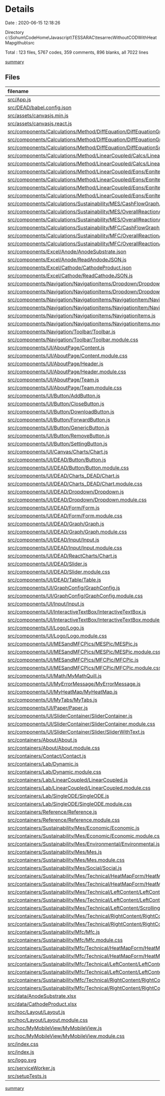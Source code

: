 # Details

Date : 2020-06-15 12:18:26

Directory c:\Sohum\CodeHome\Javascript\TESSARAC\tesarrecWithoutCODWithHeatMapgithub\src

Total : 123 files,  5767 codes, 359 comments, 896 blanks, all 7022 lines

[summary](results.md)

## Files
| filename | language | code | comment | blank | total |
| :--- | :--- | ---: | ---: | ---: | ---: |
| [src/App.js](/src/App.js) | JavaScript | 37 | 0 | 7 | 44 |
| [src/DEAD/babel.config.json](/src/DEAD/babel.config.json) | JSON | 4 | 0 | 3 | 7 |
| [src/assets/canvasjs.min.js](/src/assets/canvasjs.min.js) | JavaScript | 900 | 11 | 0 | 911 |
| [src/assets/canvasjs.react.js](/src/assets/canvasjs.react.js) | JavaScript | 39 | 5 | 4 | 48 |
| [src/components/Calculations/Method/DiffEquation/DiffEquationGrapher.js](/src/components/Calculations/Method/DiffEquation/DiffEquationGrapher.js) | JavaScript | 48 | 9 | 18 | 75 |
| [src/components/Calculations/Method/DiffEquation/DiffEquationGrapher.test.js](/src/components/Calculations/Method/DiffEquation/DiffEquationGrapher.test.js) | JavaScript | 34 | 4 | 11 | 49 |
| [src/components/Calculations/Method/DiffEquation/DiffEquationSolver.js](/src/components/Calculations/Method/DiffEquation/DiffEquationSolver.js) | JavaScript | 53 | 6 | 19 | 78 |
| [src/components/Calculations/Method/LinearCoupled/Calcs/LinearCoupledDiffEqns.js](/src/components/Calculations/Method/LinearCoupled/Calcs/LinearCoupledDiffEqns.js) | JavaScript | 155 | 59 | 50 | 264 |
| [src/components/Calculations/Method/LinearCoupled/Calcs/LinearCoupledDiffEqns.test.js](/src/components/Calculations/Method/LinearCoupled/Calcs/LinearCoupledDiffEqns.test.js) | JavaScript | 28 | 4 | 10 | 42 |
| [src/components/Calculations/Method/LinearCoupled/Eqns/EqnItem.js](/src/components/Calculations/Method/LinearCoupled/Eqns/EqnItem.js) | JavaScript | 28 | 0 | 4 | 32 |
| [src/components/Calculations/Method/LinearCoupled/Eqns/EqnItem.module.css](/src/components/Calculations/Method/LinearCoupled/Eqns/EqnItem.module.css) | CSS | 13 | 0 | 3 | 16 |
| [src/components/Calculations/Method/LinearCoupled/Eqns/EqnItems.js](/src/components/Calculations/Method/LinearCoupled/Eqns/EqnItems.js) | JavaScript | 35 | 0 | 5 | 40 |
| [src/components/Calculations/Method/LinearCoupled/Eqns/EqnItems.test.js](/src/components/Calculations/Method/LinearCoupled/Eqns/EqnItems.test.js) | JavaScript | 46 | 4 | 10 | 60 |
| [src/components/Calculations/Sustainability/MES/CashFlowGraph.js](/src/components/Calculations/Sustainability/MES/CashFlowGraph.js) | JavaScript | 54 | 34 | 9 | 97 |
| [src/components/Calculations/Sustainability/MES/OverallReactionAnodeCathodeHeatMapMES.js](/src/components/Calculations/Sustainability/MES/OverallReactionAnodeCathodeHeatMapMES.js) | JavaScript | 233 | 10 | 56 | 299 |
| [src/components/Calculations/Sustainability/MES/OverallReactionAnodeCathodeMES.module.css](/src/components/Calculations/Sustainability/MES/OverallReactionAnodeCathodeMES.module.css) | CSS | 9 | 0 | 3 | 12 |
| [src/components/Calculations/Sustainability/MFC/CashFlowGraph.js](/src/components/Calculations/Sustainability/MFC/CashFlowGraph.js) | JavaScript | 39 | 6 | 8 | 53 |
| [src/components/Calculations/Sustainability/MFC/OverallReactionAnodeCathodeHeatMapMFC.js](/src/components/Calculations/Sustainability/MFC/OverallReactionAnodeCathodeHeatMapMFC.js) | JavaScript | 159 | 9 | 36 | 204 |
| [src/components/Calculations/Sustainability/MFC/OverallReactionAnodeCathodeMFC.module.css](/src/components/Calculations/Sustainability/MFC/OverallReactionAnodeCathodeMFC.module.css) | CSS | 10 | 0 | 3 | 13 |
| [src/components/Excel/Anode/AnodeSubstrate.json](/src/components/Excel/Anode/AnodeSubstrate.json) | JSON | 74 | 0 | 0 | 74 |
| [src/components/Excel/Anode/ReadAndodeJSON.js](/src/components/Excel/Anode/ReadAndodeJSON.js) | JavaScript | 13 | 0 | 14 | 27 |
| [src/components/Excel/Cathode/CathodeProduct.json](/src/components/Excel/Cathode/CathodeProduct.json) | JSON | 52 | 0 | 0 | 52 |
| [src/components/Excel/Cathode/ReadCathodeJSON.js](/src/components/Excel/Cathode/ReadCathodeJSON.js) | JavaScript | 13 | 0 | 12 | 25 |
| [src/components/Navigation/NavigationItems/Dropdown/Dropdown.js](/src/components/Navigation/NavigationItems/Dropdown/Dropdown.js) | JavaScript | 12 | 0 | 8 | 20 |
| [src/components/Navigation/NavigationItems/Dropdown/Dropdown.module.css](/src/components/Navigation/NavigationItems/Dropdown/Dropdown.module.css) | CSS | 41 | 0 | 7 | 48 |
| [src/components/Navigation/NavigationItems/NavigationItem/NavigationItem.js](/src/components/Navigation/NavigationItems/NavigationItem/NavigationItem.js) | JavaScript | 11 | 0 | 6 | 17 |
| [src/components/Navigation/NavigationItems/NavigationItem/NavigationItem.module.css](/src/components/Navigation/NavigationItems/NavigationItem/NavigationItem.module.css) | CSS | 38 | 0 | 17 | 55 |
| [src/components/Navigation/NavigationItems/NavigationItems.js](/src/components/Navigation/NavigationItems/NavigationItems.js) | JavaScript | 36 | 0 | 6 | 42 |
| [src/components/Navigation/NavigationItems/NavigationItems.module.css](/src/components/Navigation/NavigationItems/NavigationItems.module.css) | CSS | 14 | 0 | 2 | 16 |
| [src/components/Navigation/Toolbar/Toolbar.js](/src/components/Navigation/Toolbar/Toolbar.js) | JavaScript | 22 | 0 | 9 | 31 |
| [src/components/Navigation/Toolbar/Toolbar.module.css](/src/components/Navigation/Toolbar/Toolbar.module.css) | CSS | 25 | 0 | 6 | 31 |
| [src/components/UI/AboutPage/Content.js](/src/components/UI/AboutPage/Content.js) | JavaScript | 33 | 0 | 5 | 38 |
| [src/components/UI/AboutPage/Content.module.css](/src/components/UI/AboutPage/Content.module.css) | CSS | 10 | 0 | 2 | 12 |
| [src/components/UI/AboutPage/Header.js](/src/components/UI/AboutPage/Header.js) | JavaScript | 42 | 0 | 5 | 47 |
| [src/components/UI/AboutPage/Header.module.css](/src/components/UI/AboutPage/Header.module.css) | CSS | 21 | 0 | 3 | 24 |
| [src/components/UI/AboutPage/Team.js](/src/components/UI/AboutPage/Team.js) | JavaScript | 68 | 0 | 7 | 75 |
| [src/components/UI/AboutPage/Team.module.css](/src/components/UI/AboutPage/Team.module.css) | CSS | 47 | 5 | 8 | 60 |
| [src/components/UI/Button/AddButton.js](/src/components/UI/Button/AddButton.js) | JavaScript | 17 | 0 | 3 | 20 |
| [src/components/UI/Button/CloseButton.js](/src/components/UI/Button/CloseButton.js) | JavaScript | 19 | 0 | 4 | 23 |
| [src/components/UI/Button/DownloadButton.js](/src/components/UI/Button/DownloadButton.js) | JavaScript | 19 | 0 | 4 | 23 |
| [src/components/UI/Button/ForwardButton.js](/src/components/UI/Button/ForwardButton.js) | JavaScript | 19 | 0 | 3 | 22 |
| [src/components/UI/Button/GenericButton.js](/src/components/UI/Button/GenericButton.js) | JavaScript | 18 | 0 | 2 | 20 |
| [src/components/UI/Button/RemoveButton.js](/src/components/UI/Button/RemoveButton.js) | JavaScript | 19 | 0 | 3 | 22 |
| [src/components/UI/Button/SettingButton.js](/src/components/UI/Button/SettingButton.js) | JavaScript | 19 | 0 | 4 | 23 |
| [src/components/UI/Canvas/Charts/Chart.js](/src/components/UI/Canvas/Charts/Chart.js) | JavaScript | 67 | 3 | 8 | 78 |
| [src/components/UI/DEAD/Button/Button.js](/src/components/UI/DEAD/Button/Button.js) | JavaScript | 10 | 0 | 4 | 14 |
| [src/components/UI/DEAD/Button/Button.module.css](/src/components/UI/DEAD/Button/Button.module.css) | CSS | 15 | 0 | 5 | 20 |
| [src/components/UI/DEAD/Charts_DEAD/Chart.js](/src/components/UI/DEAD/Charts_DEAD/Chart.js) | JavaScript | 98 | 0 | 15 | 113 |
| [src/components/UI/DEAD/Charts_DEAD/Chart.module.css](/src/components/UI/DEAD/Charts_DEAD/Chart.module.css) | CSS | 3 | 0 | 2 | 5 |
| [src/components/UI/DEAD/Dropdown/Dropdown.js](/src/components/UI/DEAD/Dropdown/Dropdown.js) | JavaScript | 8 | 0 | 3 | 11 |
| [src/components/UI/DEAD/Dropdown/Dropdown.module.css](/src/components/UI/DEAD/Dropdown/Dropdown.module.css) | CSS | 7 | 0 | 1 | 8 |
| [src/components/UI/DEAD/Form/Form.js](/src/components/UI/DEAD/Form/Form.js) | JavaScript | 8 | 0 | 3 | 11 |
| [src/components/UI/DEAD/Form/Form.module.css](/src/components/UI/DEAD/Form/Form.module.css) | CSS | 6 | 0 | 0 | 6 |
| [src/components/UI/DEAD/Graph/Graph.js](/src/components/UI/DEAD/Graph/Graph.js) | JavaScript | 73 | 5 | 9 | 87 |
| [src/components/UI/DEAD/Graph/Graph.module.css](/src/components/UI/DEAD/Graph/Graph.module.css) | CSS | 6 | 0 | 0 | 6 |
| [src/components/UI/DEAD/Input/Input.js](/src/components/UI/DEAD/Input/Input.js) | JavaScript | 6 | 0 | 4 | 10 |
| [src/components/UI/DEAD/Input/Input.module.css](/src/components/UI/DEAD/Input/Input.module.css) | CSS | 12 | 0 | 3 | 15 |
| [src/components/UI/DEAD/ReactCharts/Chart.js](/src/components/UI/DEAD/ReactCharts/Chart.js) | JavaScript | 35 | 2 | 4 | 41 |
| [src/components/UI/DEAD/Slider.js](/src/components/UI/DEAD/Slider.js) | JavaScript | 24 | 0 | 7 | 31 |
| [src/components/UI/DEAD/Slider.module.css](/src/components/UI/DEAD/Slider.module.css) | CSS | 5 | 0 | 3 | 8 |
| [src/components/UI/DEAD/Table/Table.js](/src/components/UI/DEAD/Table/Table.js) | JavaScript | 33 | 0 | 3 | 36 |
| [src/components/UI/GraphConfig/GraphConfig.js](/src/components/UI/GraphConfig/GraphConfig.js) | JavaScript | 97 | 1 | 4 | 102 |
| [src/components/UI/GraphConfig/GraphConfig.module.css](/src/components/UI/GraphConfig/GraphConfig.module.css) | CSS | 13 | 0 | 1 | 14 |
| [src/components/UI/Input/Input.js](/src/components/UI/Input/Input.js) | JavaScript | 24 | 0 | 7 | 31 |
| [src/components/UI/InteractiveTextBox/InteractiveTextBox.js](/src/components/UI/InteractiveTextBox/InteractiveTextBox.js) | JavaScript | 11 | 0 | 6 | 17 |
| [src/components/UI/InteractiveTextBox/InteractiveTextBox.module.css](/src/components/UI/InteractiveTextBox/InteractiveTextBox.module.css) | CSS | 3 | 0 | 0 | 3 |
| [src/components/UI/Logo/Logo.js](/src/components/UI/Logo/Logo.js) | JavaScript | 9 | 0 | 4 | 13 |
| [src/components/UI/Logo/Logo.module.css](/src/components/UI/Logo/Logo.module.css) | CSS | 9 | 0 | 3 | 12 |
| [src/components/UI/MESandMFCPics/MESPic/MESPic.js](/src/components/UI/MESandMFCPics/MESPic/MESPic.js) | JavaScript | 16 | 0 | 6 | 22 |
| [src/components/UI/MESandMFCPics/MESPic/MESPic.module.css](/src/components/UI/MESandMFCPics/MESPic/MESPic.module.css) | CSS | 18 | 0 | 8 | 26 |
| [src/components/UI/MESandMFCPics/MFCPic/MFCPic.js](/src/components/UI/MESandMFCPics/MFCPic/MFCPic.js) | JavaScript | 9 | 0 | 5 | 14 |
| [src/components/UI/MESandMFCPics/MFCPic/MFCPic.module.css](/src/components/UI/MESandMFCPics/MFCPic/MFCPic.module.css) | CSS | 11 | 0 | 3 | 14 |
| [src/components/UI/Math/MyMathQuill.js](/src/components/UI/Math/MyMathQuill.js) | JavaScript | 19 | 2 | 7 | 28 |
| [src/components/UI/MyErrorMessage/MyErrorMessage.js](/src/components/UI/MyErrorMessage/MyErrorMessage.js) | JavaScript | 11 | 0 | 4 | 15 |
| [src/components/UI/MyHeatMap/MyHeatMap.js](/src/components/UI/MyHeatMap/MyHeatMap.js) | JavaScript | 26 | 49 | 14 | 89 |
| [src/components/UI/MyTabs/MyTabs.js](/src/components/UI/MyTabs/MyTabs.js) | JavaScript | 25 | 0 | 6 | 31 |
| [src/components/UI/Paper/Paper.js](/src/components/UI/Paper/Paper.js) | JavaScript | 22 | 0 | 4 | 26 |
| [src/components/UI/SliderContainer/SliderContainer.js](/src/components/UI/SliderContainer/SliderContainer.js) | JavaScript | 8 | 0 | 3 | 11 |
| [src/components/UI/SliderContainer/SliderContainer.module.css](/src/components/UI/SliderContainer/SliderContainer.module.css) | CSS | 3 | 0 | 1 | 4 |
| [src/components/UI/SliderContainer/Slider/SliderWithText.js](/src/components/UI/SliderContainer/Slider/SliderWithText.js) | JavaScript | 59 | 0 | 9 | 68 |
| [src/containers/About/About.js](/src/containers/About/About.js) | JavaScript | 28 | 0 | 2 | 30 |
| [src/containers/About/About.module.css](/src/containers/About/About.module.css) | CSS | 4 | 0 | 1 | 5 |
| [src/containers/Contact/Contact.js](/src/containers/Contact/Contact.js) | JavaScript | 25 | 0 | 5 | 30 |
| [src/containers/Lab/Dynamic.js](/src/containers/Lab/Dynamic.js) | JavaScript | 25 | 5 | 4 | 34 |
| [src/containers/Lab/Dynamic.module.css](/src/containers/Lab/Dynamic.module.css) | CSS | 7 | 0 | 3 | 10 |
| [src/containers/Lab/LinearCoupled/LinearCoupled.js](/src/containers/Lab/LinearCoupled/LinearCoupled.js) | JavaScript | 397 | 74 | 61 | 532 |
| [src/containers/Lab/LinearCoupled/LinearCoupled.module.css](/src/containers/Lab/LinearCoupled/LinearCoupled.module.css) | CSS | 30 | 0 | 7 | 37 |
| [src/containers/Lab/SingleODE/SingleODE.js](/src/containers/Lab/SingleODE/SingleODE.js) | JavaScript | 138 | 9 | 21 | 168 |
| [src/containers/Lab/SingleODE/SingleODE.module.css](/src/containers/Lab/SingleODE/SingleODE.module.css) | CSS | 30 | 0 | 8 | 38 |
| [src/containers/Reference/Reference.js](/src/containers/Reference/Reference.js) | JavaScript | 49 | 0 | 10 | 59 |
| [src/containers/Reference/Reference.module.css](/src/containers/Reference/Reference.module.css) | CSS | 5 | 0 | 0 | 5 |
| [src/containers/Sustainability/Mes/Economic/Economic.js](/src/containers/Sustainability/Mes/Economic/Economic.js) | JavaScript | 12 | 0 | 6 | 18 |
| [src/containers/Sustainability/Mes/Economic/Economic.module.css](/src/containers/Sustainability/Mes/Economic/Economic.module.css) | CSS | 17 | 0 | 7 | 24 |
| [src/containers/Sustainability/Mes/Environmental/Environmental.js](/src/containers/Sustainability/Mes/Environmental/Environmental.js) | JavaScript | 12 | 0 | 6 | 18 |
| [src/containers/Sustainability/Mes/Mes.js](/src/containers/Sustainability/Mes/Mes.js) | JavaScript | 24 | 3 | 11 | 38 |
| [src/containers/Sustainability/Mes/Mes.module.css](/src/containers/Sustainability/Mes/Mes.module.css) | CSS | 7 | 0 | 3 | 10 |
| [src/containers/Sustainability/Mes/Social/Social.js](/src/containers/Sustainability/Mes/Social/Social.js) | JavaScript | 12 | 0 | 6 | 18 |
| [src/containers/Sustainability/Mes/Technical/HeatMapForm/HeatMapFormMES.js](/src/containers/Sustainability/Mes/Technical/HeatMapForm/HeatMapFormMES.js) | JavaScript | 154 | 0 | 19 | 173 |
| [src/containers/Sustainability/Mes/Technical/HeatMapForm/HeatMapFormMES.module.css](/src/containers/Sustainability/Mes/Technical/HeatMapForm/HeatMapFormMES.module.css) | CSS | 3 | 0 | 2 | 5 |
| [src/containers/Sustainability/Mes/Technical/LeftContent/LeftContent.js](/src/containers/Sustainability/Mes/Technical/LeftContent/LeftContent.js) | JavaScript | 19 | 1 | 10 | 30 |
| [src/containers/Sustainability/Mes/Technical/LeftContent/LeftContent.module.css](/src/containers/Sustainability/Mes/Technical/LeftContent/LeftContent.module.css) | CSS | 7 | 0 | 4 | 11 |
| [src/containers/Sustainability/Mes/Technical/LeftContent/Scrolling.js](/src/containers/Sustainability/Mes/Technical/LeftContent/Scrolling.js) | JavaScript | 46 | 1 | 8 | 55 |
| [src/containers/Sustainability/Mes/Technical/RightContent/RightContent.js](/src/containers/Sustainability/Mes/Technical/RightContent/RightContent.js) | JavaScript | 386 | 0 | 15 | 401 |
| [src/containers/Sustainability/Mes/Technical/RightContent/RightContent.module.css](/src/containers/Sustainability/Mes/Technical/RightContent/RightContent.module.css) | CSS | 16 | 0 | 5 | 21 |
| [src/containers/Sustainability/Mfc/Mfc.js](/src/containers/Sustainability/Mfc/Mfc.js) | JavaScript | 24 | 0 | 12 | 36 |
| [src/containers/Sustainability/Mfc/Mfc.module.css](/src/containers/Sustainability/Mfc/Mfc.module.css) | CSS | 7 | 0 | 3 | 10 |
| [src/containers/Sustainability/Mfc/Technical/HeatMapForm/HeatMapFormMFC.js](/src/containers/Sustainability/Mfc/Technical/HeatMapForm/HeatMapFormMFC.js) | JavaScript | 145 | 0 | 20 | 165 |
| [src/containers/Sustainability/Mfc/Technical/HeatMapForm/HeatMapFormMFC.module.css](/src/containers/Sustainability/Mfc/Technical/HeatMapForm/HeatMapFormMFC.module.css) | CSS | 3 | 0 | 3 | 6 |
| [src/containers/Sustainability/Mfc/Technical/LeftContent/LeftContent.js](/src/containers/Sustainability/Mfc/Technical/LeftContent/LeftContent.js) | JavaScript | 19 | 0 | 11 | 30 |
| [src/containers/Sustainability/Mfc/Technical/LeftContent/LeftContent.module.css](/src/containers/Sustainability/Mfc/Technical/LeftContent/LeftContent.module.css) | CSS | 7 | 0 | 3 | 10 |
| [src/containers/Sustainability/Mfc/Technical/RightContent/RightContent.js](/src/containers/Sustainability/Mfc/Technical/RightContent/RightContent.js) | JavaScript | 350 | 0 | 18 | 368 |
| [src/containers/Sustainability/Mfc/Technical/RightContent/RightContent.module.css](/src/containers/Sustainability/Mfc/Technical/RightContent/RightContent.module.css) | CSS | 16 | 0 | 5 | 21 |
| [src/data/AnodeSubstrate.xlsx](/src/data/AnodeSubstrate.xlsx) | Excel | 75 | 0 | 0 | 75 |
| [src/data/CathodeProduct.xlsx](/src/data/CathodeProduct.xlsx) | Excel | 51 | 0 | 1 | 52 |
| [src/hoc/Layout/Layout.js](/src/hoc/Layout/Layout.js) | JavaScript | 14 | 0 | 2 | 16 |
| [src/hoc/Layout/Layout.module.css](/src/hoc/Layout/Layout.module.css) | CSS | 8 | 0 | 2 | 10 |
| [src/hoc/MyMobileView/MyMobileView.js](/src/hoc/MyMobileView/MyMobileView.js) | JavaScript | 15 | 0 | 5 | 20 |
| [src/hoc/MyMobileView/MyMobileView.module.css](/src/hoc/MyMobileView/MyMobileView.module.css) | CSS | 7 | 0 | 0 | 7 |
| [src/index.css](/src/index.css) | CSS | 13 | 0 | 2 | 15 |
| [src/index.js](/src/index.js) | JavaScript | 15 | 3 | 3 | 21 |
| [src/logo.svg](/src/logo.svg) | XML | 7 | 0 | 1 | 8 |
| [src/serviceWorker.js](/src/serviceWorker.js) | JavaScript | 98 | 31 | 13 | 142 |
| [src/setupTests.js](/src/setupTests.js) | JavaScript | 5 | 4 | 0 | 9 |

[summary](results.md)